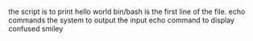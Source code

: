 the script is to print hello world 
bin/bash is the first line of the file.
echo commands the system to output the input
echo command to display confused smiley
